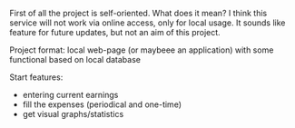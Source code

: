 First of all the project is self-oriented. What does it mean? I think this service will not work via online access, only for local usage. It sounds like feature for future updates, but not an aim of this project.

Project format: local web-page (or maybeee an application) with some functional based on local database

Start features:
* entering current earnings
* fill the expenses (periodical and one-time)
* get visual graphs/statistics
